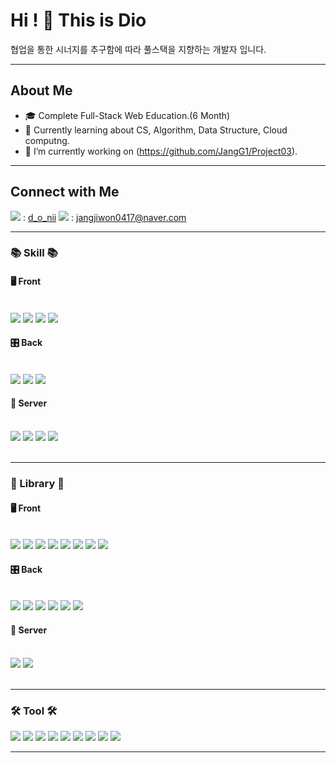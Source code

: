# Hi ! 👋 This is Dio

협업을 통한 시너지를 추구함에 따라 풀스택을 지향하는 개발자 입니다.

 <hr>
 
## About Me
- 🎓 Complete Full-Stack Web Education.(6 Month)
- 🌱 Currently learning about CS, Algorithm, Data Structure, Cloud computng.
- 🔭 I’m currently working on (https://github.com/JangG1/Project03).

 <hr>
 
## Connect with Me
<img src="https://img.shields.io/badge/Instagram-E4405F?style=for-the-badge&logo=Instagram&logoColor=white"> : [d_o_nii](https://www.instagram.com/d_o_nii/)
<img src="https://img.shields.io/badge/Naver-03C75A?style=for-the-badge&logo=Naver&logoColor=white"> : jangjiwon0417@naver.com

 <hr>
 
<h3>📚 Skill 📚</h3>
<div>
 <h4>🖥 Front</h4>
 <br>
<img src="https://img.shields.io/badge/Vue.js-4FC08D?style=for-the-badge&logo=Vue.js&logoColor=white">
<img src="https://img.shields.io/badge/HTML-E34F26?style=for-the-badge&logo=HTML&logoColor=white">
<img src="https://img.shields.io/badge/CSS-1572B6?style=for-the-badge&logo=CSS&logoColor=white">
<img src="https://img.shields.io/badge/JavaScript-F7DF1E?style=for-the-badge&logo=JavaScript&logoColor=black"><br>
  <h4>🎛 Back</h4>
  <br>
<img src="https://img.shields.io/badge/SpringBoot-6DB33F?style=for-the-badge&logo=Spring Boot&logoColor=white">
<img src="https://img.shields.io/badge/Java-FD5F07?style=for-the-badge&logo=Java&logoColor=white">
<img src="https://img.shields.io/badge/MySQL-4479A1?style=for-the-badge&logo=MySQL&logoColor=white"><br>
  <h4>📡 Server</h4>
  <br>
<img src="https://img.shields.io/badge/amazon ec2-FF9900?style=for-the-badge&logo=amazonec2&logoColor=white">
<img src="https://img.shields.io/badge/Linux-FCC624?style=for-the-badge&logo=Linux&logoColor=black">
<img src="https://img.shields.io/badge/CentOS-262577?style=for-the-badge&logo=CentOS&logoColor=white">
<img src="https://img.shields.io/badge/Ubuntu-E95420?style=for-the-badge&logo=Ubuntu&logoColor=white">
</div>

<br>
<hr>
 
<h3>📘 Library 📘</h3>
<div>
  <h4>🖥 Front</h4>
<br>
<img src="https://img.shields.io/badge/Axios-10A0CC?style=for-the-badge&logo=Axios&logoColor=white">
<img src="https://img.shields.io/badge/AOS-3399FF?style=for-the-badge&logo=AOS&logoColor=white">
<img src="https://img.shields.io/badge/Vuex-4FC08D?style=for-the-badge&logo=Vue.js&logoColor=white">
<img src="https://img.shields.io/badge/Vuex persistedstate-FD5F07?style=for-the-badge&logo=Vue.js&logoColor=white">
<img src="https://img.shields.io/badge/vue cookies-D4AA00?style=for-the-badge&logo=Vue.js&logoColor=white">
<img src="https://img.shields.io/badge/Vue DatePicker-4BB749?style=for-the-badge&logo=Vue.js&logoColor=white">
<img src="https://img.shields.io/badge/Lottie-03C75A?style=for-the-badge&logo=Lottie&logoColor=white">
<img src="https://img.shields.io/badge/JWT decode-AF38F9?style=for-the-badge&logo=JWT&logoColor=white"><br>
  <h4>🎛 Back</h4>
<br>
<img src="https://img.shields.io/badge/Kakao Login API-FFCD00?style=for-the-badge&logo=Kakao&logoColor=black">
<img src="https://img.shields.io/badge/Naver Login API-03C75A?style=for-the-badge&logo=Naver&logoColor=white">
<img src="https://img.shields.io/badge/SpringSecurity-6DB33F?style=for-the-badge&logo=Spring Security&logoColor=white">
<img src="https://img.shields.io/badge/Lombok-DC382D?style=for-the-badge&logo=Lombok&logoColor=white">
<img src="https://img.shields.io/badge/hibernate-59666C?style=for-the-badge&logo=hibernate&logoColor=white">
<img src="https://img.shields.io/badge/JWT-AF38F9?style=for-the-badge&logo=JWT&logoColor=white"><br>
  <h4>📡 Server</h4>
<br>
<img src="https://img.shields.io/badge/Nginx-009639?style=for-the-badge&logo=Nginx&logoColor=white">
<img src="https://img.shields.io/badge/Apache Tomcat-F8DC75?style=for-the-badge&logo=Apache Tomcat&logoColor=black">
</div>

<br>
<hr>

<h3>🛠️ Tool 🛠️</h3>
<div>
<img src="https://img.shields.io/badge/Visual Studio Code-007ACC?style=for-the-badge&logo=Visual Studio Code&logoColor=white">
<img src="https://img.shields.io/badge/STS-6DB33F?style=for-the-badge&logo=Spring&logoColor=white">
<img src="https://img.shields.io/badge/Oracle VirtualBox-183A61?style=for-the-badge&logo=VirtualBox&logoColor=white">
<img src="https://img.shields.io/badge/FileZilla-BF0000?style=for-the-badge&logo=FileZilla&logoColor=white">
<img src="https://img.shields.io/badge/Putty-EC1C24?style=for-the-badge&logo=Putty&logoColor=white">
<img src="https://img.shields.io/badge/Workbench-21759B?style=for-the-badge&logo=MySQL&logoColor=white">
<img src="https://img.shields.io/badge/Postman-FF6C37?style=for-the-badge&logo=Postman&logoColor=white">
<img src="https://img.shields.io/badge/GitHub-181717?style=for-the-badge&logo=GitHub&logoColor=white">
<img src="https://img.shields.io/badge/amazon aws-232F3E?style=for-the-badge&logo=amazonaws&logoColor=white">
</div>

<hr>

